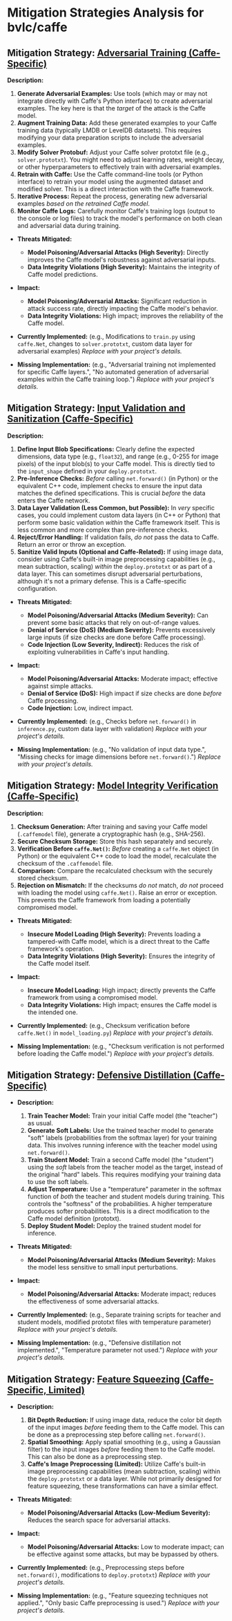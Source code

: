 # Mitigation Strategies Analysis for bvlc/caffe

## Mitigation Strategy: [Adversarial Training (Caffe-Specific)](./mitigation_strategies/adversarial_training__caffe-specific_.md)

**Description:**
1.  **Generate Adversarial Examples:** Use tools (which may or may not integrate directly with Caffe's Python interface) to create adversarial examples. The key here is that the *target* of the attack is the Caffe model.
2.  **Augment Training Data:** Add these generated examples to your Caffe training data (typically LMDB or LevelDB datasets). This requires modifying your data preparation scripts to include the adversarial examples.
3.  **Modify Solver Protobuf:** Adjust your Caffe solver prototxt file (e.g., `solver.prototxt`). You might need to adjust learning rates, weight decay, or other hyperparameters to effectively train with adversarial examples.
4.  **Retrain with Caffe:** Use the Caffe command-line tools (or Python interface) to retrain your model using the augmented dataset and modified solver.  This is a direct interaction with the Caffe framework.
5.  **Iterative Process:** Repeat the process, generating new adversarial examples *based on the retrained Caffe model*.
6.  **Monitor Caffe Logs:** Carefully monitor Caffe's training logs (output to the console or log files) to track the model's performance on both clean and adversarial data during training.

*   **Threats Mitigated:**
    *   **Model Poisoning/Adversarial Attacks (High Severity):** Directly improves the Caffe model's robustness against adversarial inputs.
    *   **Data Integrity Violations (High Severity):** Maintains the integrity of Caffe model predictions.

*   **Impact:**
    *   **Model Poisoning/Adversarial Attacks:** Significant reduction in attack success rate, directly impacting the Caffe model's behavior.
    *   **Data Integrity Violations:** High impact; improves the reliability of the Caffe model.

*   **Currently Implemented:** (e.g., Modifications to `train.py` using `caffe.Net`, changes to `solver.prototxt`, custom data layer for adversarial examples) *Replace with your project's details.*

*   **Missing Implementation:** (e.g., "Adversarial training not implemented for specific Caffe layers.", "No automated generation of adversarial examples within the Caffe training loop.") *Replace with your project's details.*

## Mitigation Strategy: [Input Validation and Sanitization (Caffe-Specific)](./mitigation_strategies/input_validation_and_sanitization__caffe-specific_.md)

**Description:**
1.  **Define Input Blob Specifications:**  Clearly define the expected dimensions, data type (e.g., `float32`), and range (e.g., 0-255 for image pixels) of the input blob(s) to your Caffe model. This is directly tied to the `input_shape` defined in your `deploy.prototxt`.
2.  **Pre-Inference Checks:** *Before* calling `net.forward()` (in Python) or the equivalent C++ code, implement checks to ensure the input data matches the defined specifications. This is crucial *before* the data enters the Caffe network.
3.  **Data Layer Validation (Less Common, but Possible):**  In *very* specific cases, you could implement custom data layers (in C++ or Python) that perform some basic validation *within* the Caffe framework itself.  This is less common and more complex than pre-inference checks.
4. **Reject/Error Handling:** If validation fails, *do not* pass the data to Caffe.  Return an error or throw an exception.
5. **Sanitize Valid Inputs (Optional and Caffe-Related):** If using image data, consider using Caffe's built-in image preprocessing capabilities (e.g., mean subtraction, scaling) *within* the `deploy.prototxt` or as part of a data layer. This can sometimes disrupt adversarial perturbations, although it's not a primary defense. This is a Caffe-specific configuration.

*   **Threats Mitigated:**
    *   **Model Poisoning/Adversarial Attacks (Medium Severity):** Can prevent some basic attacks that rely on out-of-range values.
    *   **Denial of Service (DoS) (Medium Severity):** Prevents excessively large inputs (if size checks are done before Caffe processing).
    *   **Code Injection (Low Severity, Indirect):** Reduces the risk of exploiting vulnerabilities in Caffe's input handling.

*   **Impact:**
    *   **Model Poisoning/Adversarial Attacks:** Moderate impact; effective against simple attacks.
    *   **Denial of Service (DoS):** High impact if size checks are done *before* Caffe processing.
    *   **Code Injection:** Low, indirect impact.

*   **Currently Implemented:** (e.g., Checks before `net.forward()` in `inference.py`, custom data layer with validation) *Replace with your project's details.*

*   **Missing Implementation:** (e.g., "No validation of input data type.", "Missing checks for image dimensions before `net.forward()`.") *Replace with your project's details.*

## Mitigation Strategy: [Model Integrity Verification (Caffe-Specific)](./mitigation_strategies/model_integrity_verification__caffe-specific_.md)

**Description:**
1.  **Checksum Generation:** After training and saving your Caffe model (`.caffemodel` file), generate a cryptographic hash (e.g., SHA-256).
2.  **Secure Checksum Storage:** Store this hash separately and securely.
3.  **Verification Before `caffe.Net()`:** *Before* creating a `caffe.Net` object (in Python) or the equivalent C++ code to load the model, recalculate the checksum of the `.caffemodel` file.
4.  **Comparison:** Compare the recalculated checksum with the securely stored checksum.
5.  **Rejection on Mismatch:** If the checksums *do not* match, *do not* proceed with loading the model using `caffe.Net()`. Raise an error or exception. This prevents the Caffe framework from loading a potentially compromised model.

*   **Threats Mitigated:**
    *   **Insecure Model Loading (High Severity):** Prevents loading a tampered-with Caffe model, which is a direct threat to the Caffe framework's operation.
    *   **Data Integrity Violations (High Severity):** Ensures the integrity of the Caffe model itself.

*   **Impact:**
    *   **Insecure Model Loading:** High impact; directly prevents the Caffe framework from using a compromised model.
    *   **Data Integrity Violations:** High impact; ensures the Caffe model is the intended one.

*   **Currently Implemented:** (e.g., Checksum verification before `caffe.Net()` in `model_loading.py`) *Replace with your project's details.*

*   **Missing Implementation:** (e.g., "Checksum verification is not performed before loading the Caffe model.") *Replace with your project's details.*

## Mitigation Strategy: [Defensive Distillation (Caffe-Specific)](./mitigation_strategies/defensive_distillation__caffe-specific_.md)

*   **Description:**
    1.  **Train Teacher Model:** Train your initial Caffe model (the "teacher") as usual.
    2.  **Generate Soft Labels:** Use the trained teacher model to generate "soft" labels (probabilities from the softmax layer) for your training data. This involves running inference with the teacher model using `net.forward()`.
    3.  **Train Student Model:** Train a second Caffe model (the "student") using the *soft* labels from the teacher model as the target, instead of the original "hard" labels. This requires modifying your training data to use the soft labels.
    4. **Adjust Temperature:** Use a "temperature" parameter in the softmax function of *both* the teacher and student models during training. This controls the "softness" of the probabilities. A higher temperature produces softer probabilities. This is a direct modification to the Caffe model definition (prototxt).
    5. **Deploy Student Model:** Deploy the trained student model for inference.

*   **Threats Mitigated:**
    *   **Model Poisoning/Adversarial Attacks (Medium Severity):** Makes the model less sensitive to small input perturbations.

*   **Impact:**
    *   **Model Poisoning/Adversarial Attacks:** Moderate impact; reduces the effectiveness of some adversarial attacks.

*   **Currently Implemented:** (e.g., Separate training scripts for teacher and student models, modified prototxt files with temperature parameter) *Replace with your project's details.*

*   **Missing Implementation:** (e.g., "Defensive distillation not implemented.", "Temperature parameter not used.") *Replace with your project's details.*

## Mitigation Strategy: [Feature Squeezing (Caffe-Specific, Limited)](./mitigation_strategies/feature_squeezing__caffe-specific__limited_.md)

* **Description:**
    1. **Bit Depth Reduction:** If using image data, reduce the color bit depth of the input images *before* feeding them to the Caffe model. This can be done as a preprocessing step before calling `net.forward()`.
    2. **Spatial Smoothing:** Apply spatial smoothing (e.g., using a Gaussian filter) to the input images *before* feeding them to the Caffe model. This can also be done as a preprocessing step.
    3. **Caffe's Image Preprocessing (Limited):** Utilize Caffe's built-in image preprocessing capabilities (mean subtraction, scaling) within the `deploy.prototxt` or a data layer. While not primarily designed for feature squeezing, these transformations can have a similar effect.

* **Threats Mitigated:**
    * **Model Poisoning/Adversarial Attacks (Low-Medium Severity):** Reduces the search space for adversarial attacks.

* **Impact:**
    * **Model Poisoning/Adversarial Attacks:** Low to moderate impact; can be effective against some attacks, but may be bypassed by others.

* **Currently Implemented:** (e.g., Preprocessing steps before `net.forward()`, modifications to `deploy.prototxt`) *Replace with your project's details.*

* **Missing Implementation:** (e.g., "Feature squeezing techniques not applied.", "Only basic Caffe preprocessing is used.") *Replace with your project's details.*

